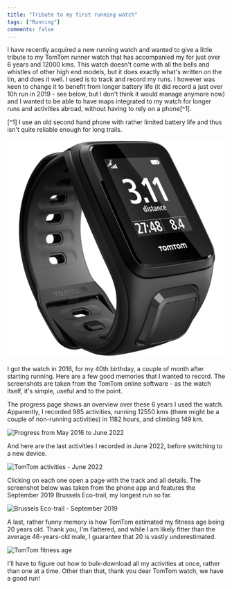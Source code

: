 ```yaml
---
title: "Tribute to my first running watch"
tags: ["Running"]
comments: false
---
```


I have recently acquired a new running watch and wanted to give a
little tribute to my TomTom runner watch that has accompanied my for
just over 6 years and 12000 kms. This watch doesn't come with all the
bells and whistles of other high end models, but it does exactly
what's written on the tin, and does it well. I used is to track and
record my runs. I however was keen to change it to benefit from longer
battery life (it did record a just over 10h run in 2019 - see below,
but I don't think it would manage anymore now) and I wanted to be able
to have maps integrated to my watch for longer runs and activities
abroad, without having to rely on a phone[^1].

[^1] I use an old second hand phone with rather limited battery life
and thus isn't quite reliable enough for long trails.

![TomTom Runner watch](/images/tomtom.jpg)

I got the watch in 2016, for my 40th birthday, a couple of month after
starting running. Here are a few good memories that I wanted to
record. The screenshots are taken from the TomTom online software - as
the watch itself, it's simple, useful and to the point.

The progress page shows an overview over these 6 years I used the
watch. Apparently, I recorded 985 activities, running 12550 kms (there
might be a couple of non-running activities) in 1182 hours, and
climbing 149 km.

![Progress from May 2016 to June 2022](/images/tomtom_progress.jpg)

And here are the last activities I recorded in June 2022, before
switching to a new device.

![TomTom activities - June 2022](/images/tomtom_activities.jpg)

Clicking on each one open a page with the track and all details. The
screenshot below was taken from the phone app and features the
September 2019 Brussels Eco-trail, my longest run so far.

![Brussels Eco-trail - September 2019](/images/tomtom_bxl_ecotrail.jpg)

A last, rather funny memory is how TomTom estimated my fitness age
being 20 years old. Thank you, I'm flattered, and while I am likely
fitter than the average 46-years-old male, I guarantee that 20 is
vastly underestimated.

![TomTom fitness age](/images/tomtom_bxl_ecotrail.jpg)

I'll have to figure out how to bulk-download all my activities at
once, rather than one at a time. Other than that, thank you dear
TomTom watch, we have a good run!
